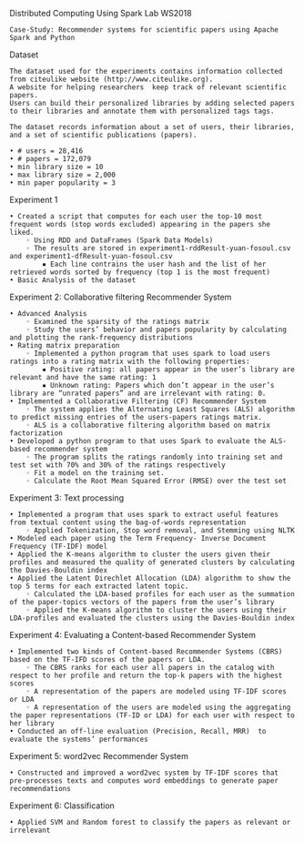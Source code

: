 Distributed Computing Using Spark Lab WS2018

    Case-Study: Recommender systems for scientific papers using Apache Spark and Python

Dataset

    The dataset used for the experiments contains information collected from citeulike website (http://www.citeulike.org). 
    A website for helping researchers  keep track of relevant scientific papers. 
    Users can build their personalized libraries by adding selected papers to their libraries and annotate them with personalized tags tags.
    
    The dataset records information about a set of users, their libraries, and a set of scientific publications (papers).
    
    • # users = 28,416
    • # papers = 172,079
    • min library size = 10
    • max library size = 2,000
    • min paper popularity = 3

Experiment 1

    • Created a script that computes for each user the top-10 most frequent words (stop words excluded) appearing in the papers she liked.
        ◦ Using RDD and DataFrames (Spark Data Models)
        ◦ The results are stored in experiment1-rddResult-yuan-fosoul.csv and experiment1-dfResult-yuan-fosoul.csv
            ▪ Each line contrains the user hash and the list of her retrieved words sorted by frequency (top 1 is the most frequent)
    • Basic Analysis of the dataset

Experiment 2: Collaborative filtering Recommender System

    • Advanced Analysis
        ◦ Examined the sparsity of the ratings matrix
        ◦ Study the users’ behavior and papers popularity by calculating and plotting the rank-frequency distributions
    • Rating matrix preparation
        ◦ Implemented a python program that uses spark to load users ratings into a rating matrix with the following properties:
            ▪ Positive rating: all papers appear in the user’s library are relevant and have the same rating: 1
            ▪ Unknown rating: Papers which don’t appear in the user’s library are “unrated papers” and are irrelevant with rating: 0.
    • Implemented a Collaborative Filtering (CF) Recommender System
        ◦ The system applies the Alternating Least Squares (ALS) algorithm to predict missing entries of the users-papers ratings matrix. 
        ◦ ALS is a collaborative filtering algorithm based on matrix factorization
    • Developed a python program to that uses Spark to evaluate the ALS-based recommender system 
        ◦ The program splits the ratings randomly into training set and test set with 70% and 30% of the ratings respectively
        ◦ Fit a model on the training set.
        ◦ Calculate the Root Mean Squared Error (RMSE) over the test set

Experiment 3: Text processing

    • Implemented a program that uses spark to extract useful features from textual content using the bag-of-words representation
        ◦ Applied Tokenization, Stop word removal, and Stemming using NLTK
    • Modeled each paper using the Term Frequency- Inverse Document Frequency (TF-IDF) model
    • Applied the K-means algorithm to cluster the users given their profiles and measured the quality of generated clusters by calculating the Davies-Bouldin index
    • Applied the Latent Direchlet Allocation (LDA) algorithm to show the top 5 terms for each extracted latent topic.
        ◦ Calculated the LDA-based profiles for each user as the summation of the paper-topics vectors of the papers from the user’s library
        ◦ Applied the K-means algorithm to cluster the users using their LDA-profiles and evaluated the clusters using the Davies-Bouldin index

Experiment 4: Evaluating a Content-based Recommender System

    • Implemented two kinds of Content-based Recommender Systems (CBRS) based on the TF-IFD scores of the papers or LDA.
        ◦ The CBRS ranks for each user all papers in the catalog with respect to her profile and return the top-k papers with the highest scores
        ◦ A representation of the papers are modeled using TF-IDF scores or LDA
        ◦ A representation of the users are modeled using the aggregating the paper representations (TF-ID or LDA) for each user with respect to her library
    • Conducted an off-line evaluation (Precision, Recall, MRR)	 to evaluate the systems’ performances
    
Experiment 5: word2vec Recommender System

    • Constructed and improved a word2vec system by TF-IDF scores that pre-processes texts and computes word embeddings to generate paper recommendations
      
Experiment 6: Classification

    • Applied SVM and Random forest to classify the papers as relevant or irrelevant
      

